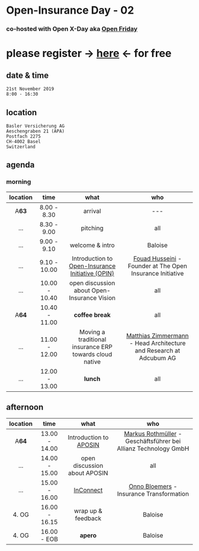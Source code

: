 # Open-Insurance Day - 02

### co-hosted with Open X-Day aka [Open Friday](https://www.openfriday.org)

# please register → [here](https://www.eventbrite.com/e/71253502143/) ← for free

## date & time
``` 
21st November 2019
8:00 - 16:30 
```

## location
```
Basler Versicherung AG
Aeschengraben 21 (APA)
Postfach 2275
CH-4002 Basel
Switzerland
```

## agenda

### morning

| location |      time     |                       what                      |                                        who                                       |
|:--------:|:-------------:|:-----------------------------------------------:|:--------------------------------------------------------------------------------:|
|  A**63** |  8.00 - 8.30  |                  arrival                        | ---                                                                              |
|    ...   |  8.30 - 9.00  |                  pitching                       | all                                                                              |
|    ...   |  9.00 - 9.10  |                 welcome & intro                 |         Baloise                                                                  |
|    ...   |  9.10 - 10.00 | Introduction to [Open-Insurance Initiative (OPIN)](https://openinsurance.io)| [Fouad Husseini](https://www.linkedin.com/in/fouad-husseini-ba22a08/) - Founder at The Open Insurance Initiative |
|    ...   |  10.00 - 10.40 |   open discussion about Open-Insurance Vision   |                                       all                                        |
|  A**64** |  10.40 - 11.00 |                 **coffee break**                |                                       all                                        |
|    ...   |  11.00 - 12.00 | Moving a traditional insurance ERP towards cloud native  |  [Matthias Zimmermann](https://www.linkedin.com/in/matthias-zimmermann-00047430/) - Head Architecture and Research at Adcubum AG |
|    ...   |  12.00 - 13.00 |                    **lunch**                    |                                       all                                        |

## afternoon

| location |      time     |                       what                      |                                        who                                       |
|:--------:|:-------------:|:-----------------------------------------------:|:--------------------------------------------------------------------------------:|
|  A**64** |  13.00 - 14.00 | Introduction to [APOSIN](https://aposin.org/about/) | [Markus Rothmüller](https://www.linkedin.com/in/markus-rothm%C3%BCller-458b1553/) - Geschäftsführer bei Allianz Technology GmbH |
|    ...   | 14.00 - 15.00 |        open discussion about APOSIN             |                                       all                                        |
|    ...   | 15.00 - 16.00 |      [InConnect](https://www.inconnect.io/)     | [Onno Bloemers](https://www.linkedin.com/in/onnobloemers/) - Insurance Transformation |
|   4. OG  | 16.00 - 16.15 |                wrap up & feedback               |                                      Baloise                                     |
|   4. OG  |  16.00 - EOB  |                    **apero**                    |                                      Baloise                                     |
